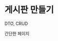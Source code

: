 <!DOCTYPE html>
<html>
  <head>
    <title>게시판 만들기</title>
  </head>
  <body>
    <h1>게시판 만들기</h1>
    <p>DTO, CRUD</p>
    <p>간단한 페이지</p>
  </body>
</html>
